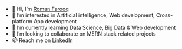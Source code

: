 - 👋 Hi, I’m [Roman Farooq](https://www.linkedin.com/in/roman-farooq-1166191ba/)
- 👀 I’m interested in Artificial intelligence, Web development, Cross-platform App development
- 🌱 I’m currently learning Data Science, Big Data & Web development
- 💞️ I’m looking to collaborate on MERN stack related projects
- 📫 Reach me on [LinkedIn](https://www.linkedin.com/in/roman-farooq-1166191ba/)

<!---
romanfarooq/romanfarooq is a ✨ special ✨ repository because its `README.md` (this file) appears on your GitHub profile.
You can click the Preview link to take a look at your changes.
--->
